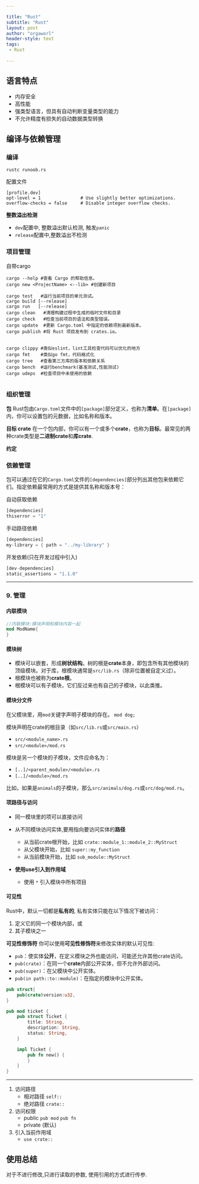 ```yaml
---

title: "Rust"
subtitle: "Rust"
layout: post
author: "orgaworl"
header-style: text
tags:
 - Rust
 
---
```


## 语言特点

- 内存安全
- 高性能
- 强类型语言，但具有自动判断变量类型的能力
- 不允许精度有损失的自动数据类型转换

## 编译与依赖管理
### 编译
```shell
rustc runoob.rs
```

配置文件
```
[profile.dev]
opt-level = 1               # Use slightly better optimizations.
overflow-checks = false     # Disable integer overflow checks.
```


**整数溢出检测**
- `dev`配置中, 整数溢出默认检测, 触发`panic`
- `release`配置中,整数溢出不检测

### 项目管理
自带cargo
```
cargo --help #查看 Cargo 的帮助信息。
cargo new <ProjectName> <--lib> #创建新项目

cargo test   #运行当前项目的单元测试。
cargo build [--release]
cargo run   [--release]
cargo clean   #清理构建过程中生成的临时文件和目录
cargo check   #检查当前项目的语法和类型错误。
cargo update  #更新 Cargo.toml 中指定的依赖项到最新版本。
cargo publish #将 Rust 项目发布到 crates.io。


cargo clippy #类似eslint，lint工具检查代码可以优化的地方
cargo fmt    #类似go fmt，代码格式化
cargo tree   #查看第三方库的版本和依赖关系
cargo bench  #运行benchmark(基准测试,性能测试)
cargo udeps  #检查项目中未使用的依赖


```

### 组织管理

**包**
Rust包由`Cargo.toml`文件中的`[package]`部分定义，也称为**清单**。在`[package]`内，你可以设置包的元数据，比如名称和版本。

**目标 crate**
在一个包内部，你可以有一个或多个**crate**，也称为**目标**。最常见的两种crate类型是**二进制crate**和**库crate**.


**约定**



### 依赖管理
包可以通过在它的`Cargo.toml`文件的`[dependencies]`部分列出其他包来依赖它们。指定依赖最常用的方式是提供其名称和版本号：

自动获取依赖
```rust
[dependencies] 
thiserror = "1"
```
手动路径依赖
```rust
[dependencies]
my-library = { path = "../my-library" }
```
开发依赖(只在开发过程中引入)
```rust
[dev-dependencies]
static_assertions = "1.1.0"
```

---
### 9. 管理
#### 内联模块
```rust
//内联模块:模块声明和模块内容一起
mod ModName{
}
```

#### 模块树
- 模块可以嵌套，形成**树状结构**。树的根是**crate**本身，即包含所有其他模块的顶级模块。对于库，根模块通常是`src/lib.rs`（除非位置被自定义过）。
- 根模块也被称为**crate根**。
- 根模块可以有子模块，它们反过来也有自己的子模块，以此类推。

#### 模块分文件

在父模块里，用`mod`关键字声明子模块的存在。
`mod dog;`

模块声明在crate的根目录（如`src/lib.rs`或`src/main.rs`）
- `src/<module_name>.rs`
- `src/<module>/mod.rs`

模块是另一个模块的子模块，文件应命名为：
- `[..]/<parent_module>/<module>.rs`
- `[..]/<module>/mod.rs`


比如，如果是`animals`的子模块，那么`src/animals/dog.rs`或`src/dog/mod.rs`。

#### 项路径与访问
- 同一模块里的项可以直接访问

- 从不同模块访问实体,要用指向要访问实体的**路径**
	- 从当前crate根开始，比如 `crate::module_1::module_2::MyStruct`
	- 从父模块开始，比如 `super::my_function`
	- 从当前模块开始，比如 `sub_module::MyStruct`

- **使用use引入到作用域**
	- 使用 `*` 引入模块中所有项目

#### 可见性
Rust中，默认一切都是**私有的**, 私有实体只能在以下情况下被访问：
1. 定义它的同一个模块内部，或
2. 其子模块之一

**可见性修饰符**
你可以使用**可见性修饰符**来修改实体的默认可见性:
- `pub`：使实体**公开**，在定义模块之外也能访问，可能还允许其他crate访问。
- `pub(crate)`：在同一个**crate**内部公开实体，但不允许外部访问。
- `pub(super)`：在父模块中公开实体。
- `pub(in path::to::module)`：在指定的模块中公开实体。

```rust
pub struct{
	pub(crate)version:u32,
}

pub mod ticket {
    pub struct Ticket {
        title: String,
        description: String,
        status: String,
    }

    impl Ticket {
        pub fn new() {
        }
    }
}

```



---


1. 访问路径
	- 相对路径 `self::`
	- 绝对路径 `crate::`
2. 访问权限
	- public `pub mod` `pub fn`
	- private (默认)
3. 引入当前作用域
	- `use crate::`

## 使用总结
对于不进行修改,只进行读取的参数, 使用引用的方式进行传参.
